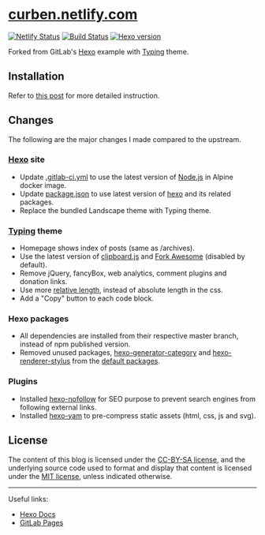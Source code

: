 [curben.netlify.com](https://curben.netlify.com/)
===

[![Netlify Status](https://api.netlify.com/api/v1/badges/aaf73659-db84-4c41-a700-de3926022674/deploy-status)](https://app.netlify.com/sites/curben/deploys)
[![Build Status](https://gitlab.com/curben/curben.gitlab.io/badges/master/pipeline.svg)](https://gitlab.com/curben/blog/-/jobs)
[![Hexo version](https://img.shields.io/badge/hexo-3.9.0-brightgreen.svg)](https://www.npmjs.com/package/hexo)

Forked from GitLab's [Hexo](https://gitlab.com/pages/hexo) example with [Typing](https://github.com/geekplux/hexo-theme-typing) theme.

## Installation

Refer to [this post](https://curben.netlify.com/2018/09/21/how-to-create-a-hexo-blog/) for more detailed instruction.


## Changes
The following are the major changes I made compared to the upstream.

### [Hexo](https://gitlab.com/pages/hexo) site
- Update [.gitlab-ci.yml](.gitlab-ci.yml) to use the latest version of [Node.js](https://hub.docker.com/_/node/) in Alpine docker image.
- Update [package.json](package.json) to use latest version of [hexo](https://www.npmjs.com/package/hexo) and its related packages.
- Replace the bundled Landscape theme with Typing theme.

### [Typing](https://github.com/geekplux/hexo-theme-typing) theme
- Homepage shows index of posts (same as /archives).
- Use the latest version of [clipboard.js](https://github.com/zenorocha/clipboard.js/) and [Fork Awesome](https://github.com/ForkAwesome/Fork-Awesome/releases) (disabled by default).
- Remove jQuery, fancyBox, web analytics, comment plugins and donation links.
- Use more [relative length](https://www.w3schools.com/CSSref/css_units.asp), instead of absolute length in the css.
- Add a "Copy" button to each code block.

### Hexo packages
- All dependencies are installed from their respective master branch, instead of npm published version.
- Removed unused packages, [hexo-generator-category](https://github.com/hexojs/hexo-generator-category) and [hexo-renderer-stylus](https://github.com/hexojs/hexo-renderer-stylus) from the [default packages](https://github.com/hexojs/hexo-starter/blob/571320ba41a83e065d7560e050eb3fa63ad74a57/package.json#L9-L17).

### Plugins
- Installed [hexo-nofollow](https://github.com/curbengh/hexo-nofollow) for SEO purpose to prevent search engines from following external links.
- Installed [hexo-yam](https://github.com/curbengh/hexo-yam) to pre-compress static assets (html, css, js and svg).

## License
The content of this blog is licensed under the [CC-BY-SA license](https://creativecommons.org/licenses/by-sa/4.0/), and the underlying source code used to format and display that content is licensed under the [MIT license](LICENSE.md), unless indicated otherwise.

---
Useful links:

- [Hexo Docs](https://hexo.io/docs/)
- [GitLab Pages](https://docs.gitlab.com/ee/user/project/pages/index.html)

